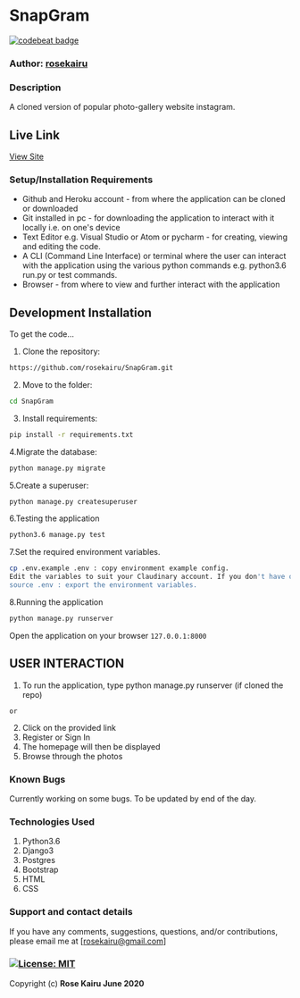 # SnapGram

[![codebeat badge](https://codebeat.co/badges/76361637-7ec2-470f-abff-a743b56c7b54)](https://codebeat.co/projects/github-com-rosekairu-snapgram-master)

### Author: [rosekairu](https://github.com/rosekairu)

### Description
 
A cloned version of popular photo-gallery website instagram.

## Live Link

[View Site](https://mysnapgram.herokuapp.com/accounts/login/?next=/)

### Setup/Installation Requirements

* Github and Heroku account - from where the application can be cloned or downloaded
* Git installed in pc - for downloading the application to interact with it locally i.e. on one's device
* Text Editor e.g. Visual Studio or Atom or pycharm - for creating, viewing and editing the code.
* A CLI (Command Line Interface) or terminal where the user can interact with the application using the various python commands e.g. python3.6 run.py or test commands.
* Browser - from where to view and further interact with the application

## Development Installation

To get the code...

1. Clone the repository:

  ```bash
  https://github.com/rosekairu/SnapGram.git
   ```

2. Move to the folder:

  ```bash
  cd SnapGram
  ```

3. Install requirements:

  ```bash
  pip install -r requirements.txt
  ```

4.Migrate the database:

  ```bash
  python manage.py migrate
  ```
  
 5.Create a superuser:

  ```bash
  python manage.py createsuperuser
  ```
  
6.Testing the application

  ```bash
  python3.6 manage.py test
  ```
  
  7.Set the required environment variables.

  ```bash
  cp .env.example .env : copy environment example config.
  Edit the variables to suit your Claudinary account. If you don't have one, create it.
  source .env : export the environment variables.
  ```
  
8.Running the application

  ```bash
  python manage.py runserver
  ```
 Open the application on your browser `127.0.0.1:8000`

## USER INTERACTION

1. To run the application, type python manage.py runserver (if cloned the repo)
```
or
```
2. Click on the provided link
3. Register or Sign In
4. The homepage will then be displayed
5. Browse through the photos

### Known Bugs

Currently working on some bugs. To be updated by end of the day.

### Technologies Used

1. Python3.6
2. Django3
3. Postgres
4. Bootstrap
5. HTML
6. CSS

### Support and contact details

If you have any comments, suggestions, questions, and/or contributions, please email me at [rosekairu@gmail.com]

### [![License: MIT](https://img.shields.io/badge/License-MIT-yellow.svg)](https://github.com/rosekairu/SnapGram/blob/master/LICENSE) <br>

Copyright (c) **Rose Kairu June 2020**

